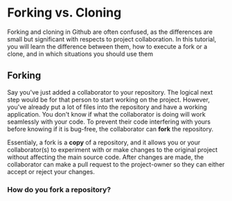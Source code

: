 # Forking vs. Cloning

Forking and cloning in Github are often confused, as the differences are small but significant with respects to project collaboration. In this tutorial, you will learn the difference between them, how to execute a fork or a clone, and in which situations you should use them


## Forking

Say you've just added a collaborator to your repository. The logical next step would be for that person to start working on the project. However, you've already put a lot of files into the repository and have a working application. You don't know if what the collaborator is doing will work seamlessly with your code. To prevent their code interfering with yours before knowing if it is bug-free, the collaborator can **fork** the repository. 

Essentialy, a fork is a **copy** of a repository, and it allows you or your collaborator(s) to experiment with or make changes to the original project without affecting the main source code. After changes are made, the collaborator can make a pull request to the project-owner so they can either accept or reject your changes.

### How do you fork a repository?

